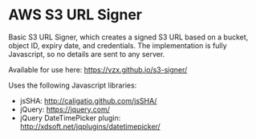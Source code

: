 AWS S3 URL Signer
=================

Basic S3 URL Signer, which creates a signed S3 URL based on a bucket, object ID, expiry
date, and credentials. The implementation is fully Javascript, so no details are sent
to any server.

Available for use here: https://vzx.github.io/s3-signer/

Uses the following Javascript libraries:
- jsSHA: http://caligatio.github.com/jsSHA/
- jQuery: https://jquery.com/
- jQuery DateTimePicker plugin: http://xdsoft.net/jqplugins/datetimepicker/
